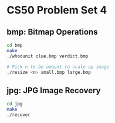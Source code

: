 # CS50 Problem Set 4

## bmp: Bitmap Operations

```sh
cd bmp
make
./whodunit clue.bmp verdict.bmp

# Pick n to be amount to scale up image
./resize <n> small.bmp large.bmp
```

## jpg: JPG Image Recovery

```sh
cd jpg
make
./recover
```
